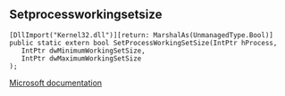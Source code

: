 ## Setprocessworkingsetsize

```
[DllImport("Kernel32.dll")][return: MarshalAs(UnmanagedType.Bool)]
public static extern bool SetProcessWorkingSetSize(IntPtr hProcess,
   IntPtr dwMinimumWorkingSetSize,
   IntPtr dwMaximumWorkingSetSize
);
```

[Microsoft documentation](https://docs.microsoft.com/en-us/windows/win32/api/processthreadsapi/nf-processthreadsapi-setprocessworkingsetsize)
